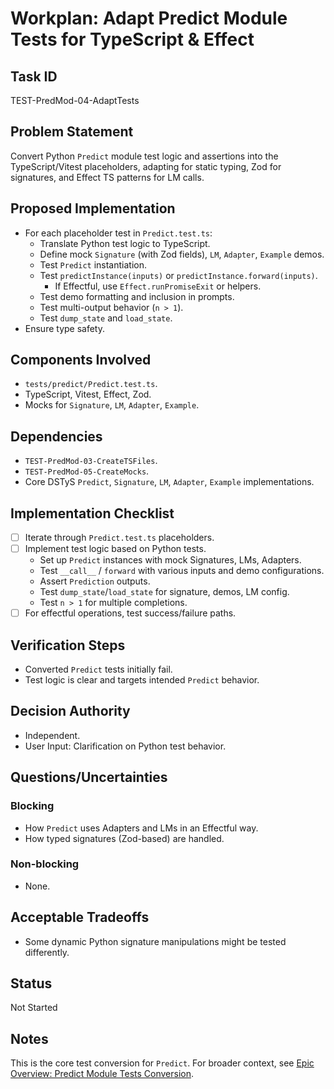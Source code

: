 # Workplan: Adapt Predict Module Tests for TypeScript & Effect

## Task ID
TEST-PredMod-04-AdaptTests

## Problem Statement
Convert Python `Predict` module test logic and assertions into the TypeScript/Vitest placeholders, adapting for static typing, Zod for signatures, and Effect TS patterns for LM calls.

## Proposed Implementation
- For each placeholder test in `Predict.test.ts`:
    - Translate Python test logic to TypeScript.
    - Define mock `Signature` (with Zod fields), `LM`, `Adapter`, `Example` demos.
    - Test `Predict` instantiation.
    - Test `predictInstance(inputs)` or `predictInstance.forward(inputs)`.
        - If Effectful, use `Effect.runPromiseExit` or helpers.
    - Test demo formatting and inclusion in prompts.
    - Test multi-output behavior (`n > 1`).
    - Test `dump_state` and `load_state`.
- Ensure type safety.

## Components Involved
- `tests/predict/Predict.test.ts`.
- TypeScript, Vitest, Effect, Zod.
- Mocks for `Signature`, `LM`, `Adapter`, `Example`.

## Dependencies
- `TEST-PredMod-03-CreateTSFiles`.
- `TEST-PredMod-05-CreateMocks`.
- Core DSTyS `Predict`, `Signature`, `LM`, `Adapter`, `Example` implementations.

## Implementation Checklist
- [ ] Iterate through `Predict.test.ts` placeholders.
- [ ] Implement test logic based on Python tests.
    - Set up `Predict` instances with mock Signatures, LMs, Adapters.
    - Test `__call__` / `forward` with various inputs and demo configurations.
    - Assert `Prediction` outputs.
    - Test `dump_state`/`load_state` for signature, demos, LM config.
    - Test `n > 1` for multiple completions.
- [ ] For effectful operations, test success/failure paths.

## Verification Steps
- Converted `Predict` tests initially fail.
- Test logic is clear and targets intended `Predict` behavior.

## Decision Authority
- Independent.
- User Input: Clarification on Python test behavior.

## Questions/Uncertainties
### Blocking
- How `Predict` uses Adapters and LMs in an Effectful way.
- How typed signatures (Zod-based) are handled.
### Non-blocking
- None.

## Acceptable Tradeoffs
- Some dynamic Python signature manipulations might be tested differently.

## Status
Not Started

## Notes
This is the core test conversion for `Predict`.
For broader context, see [Epic Overview: Predict Module Tests Conversion](../../docs/planning/workplans/TEST-PredictModuleTests.md).